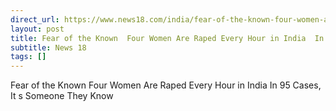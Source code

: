 ```yaml
---
direct_url: https://www.news18.com/india/fear-of-the-known-four-women-are-raped-every-hour-in-india-in-95-cases-its-someone-they-know-9018286.html
layout: post
title: Fear of the Known  Four Women Are Raped Every Hour in India  In 95  Cases, It s Someone They Know
subtitle: News 18
tags: []
---
```


Fear of the Known  Four Women Are Raped Every Hour in India  In 95  Cases, It s Someone They Know
